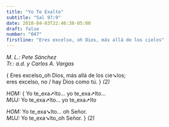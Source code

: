 ```yaml
---
title: "Yo Te Exalto"
subtitle: "Sal 97:9"
date: 2018-04-03T22:46:38-05:00
draft: false
number: "047"
firstline: "Eres excelso, oh Dios, más allá de los cielos"
---
```


_M. L.: Pete Sánchez_  
_Tr.: a.d. y Carlos A. Vargas_

{ Eres excelso_oh Dios, más allá de los cie➘los;  
eres excelso, no / hay Dios como tú. } _(2)_

_HOM:_ { <span class="men">Yo te_exa➚lto... yo te_exa➚lto...</span>  
_MUJ:_ <span class="women">Yo te_exa➚lto... yo te_exa➚lto</span>

_HOM:_ <span class="men">Yo te_exa➘lto... oh Señor.</span>  
_MUJ:_ <span class="women">Yo te_exa➘lto_oh Señor.</span> } _(2)_